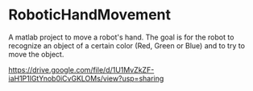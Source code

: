 # RoboticHandMovement
A matlab project to move a robot's hand. The goal is for the robot to recognize an object of a certain color (Red, Green or Blue) and to try to move the object. 

https://drive.google.com/file/d/1U1MvZkZF-iaH1P1lGtYnob0iCvGKLOMs/view?usp=sharing
